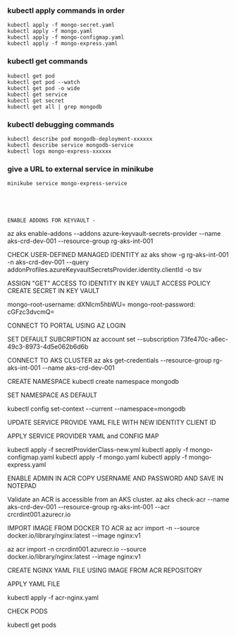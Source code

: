 ### kubectl apply commands in order
    
    kubectl apply -f mongo-secret.yaml
    kubectl apply -f mongo.yaml
    kubectl apply -f mongo-configmap.yaml 
    kubectl apply -f mongo-express.yaml

### kubectl get commands

    kubectl get pod
    kubectl get pod --watch
    kubectl get pod -o wide
    kubectl get service
    kubectl get secret
    kubectl get all | grep mongodb

### kubectl debugging commands

    kubectl describe pod mongodb-deployment-xxxxxx
    kubectl describe service mongodb-service
    kubectl logs mongo-express-xxxxxx

### give a URL to external service in minikube

    minikube service mongo-express-service





    ENABLE ADDONS FOR KEYVAULT - 
az aks enable-addons --addons azure-keyvault-secrets-provider --name aks-crd-dev-001 --resource-group rg-aks-int-001

CHECK USER-DEFINED MANAGED IDENTITY 
az aks show -g  rg-aks-int-001 -n aks-crd-dev-001 --query addonProfiles.azureKeyvaultSecretsProvider.identity.clientId -o tsv

ASSIGN "GET" ACCESS  TO   IDENTITY    IN KEY VAULT ACCESS POLICY  
CREATE SECRET IN KEY VAULT 

mongo-root-username: dXNlcm5hbWU=
mongo-root-password: cGFzc3dvcmQ=

CONNECT TO PORTAL USING AZ LOGIN 


SET DEFAULT SUBCRIPTION 
az account set --subscription 73fe470c-a6ec-49c3-8973-4d5e062b6d6b

CONNECT TO AKS CLUSTER 
az aks get-credentials --resource-group rg-aks-int-001 --name aks-crd-dev-001


CREATE NAMESPACE 
kubectl create namespace mongodb

SET NAMESPACE AS DEFAULT 

kubectl config set-context --current --namespace=mongodb


UPDATE SERVICE PROVIDE YAML FILE WITH NEW IDENTITY  CLIENT ID 



APPLY SERVICE PROVIDER YAML   and CONFIG MAP 

kubectl apply -f secretProviderClass-new.yml
kubectl apply -f mongo-configmap.yaml 
kubectl apply -f mongo.yaml
kubectl apply -f mongo-express.yaml









ENABLE ADMIN IN ACR 
COPY USERNAME AND PASSWORD AND SAVE IN NOTEPAD 

Validate an ACR is accessible from an AKS cluster.
az aks check-acr --name aks-crd-dev-001 --resource-group rg-aks-int-001 --acr crcrdint001.azurecr.io


IMPORT   IMAGE FROM DOCKER TO ACR 
az acr import  -n <acr-name> --source docker.io/library/nginx:latest --image nginx:v1

az acr import  -n crcrdint001.azurecr.io --source docker.io/library/nginx:latest --image nginx:v1



CREATE NGINX YAML FILE  USING IMAGE FROM ACR REPOSITORY 

APPLY  YAML FILE 

kubectl apply -f acr-nginx.yaml

CHECK PODS 

kubectl get pods


 
 